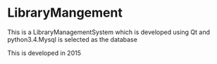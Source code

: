 # LibraryMangement
This is a LibraryManagementSystem which is developed using Qt and python3.4.Mysql is selected as the database

This is developed in 2015 
